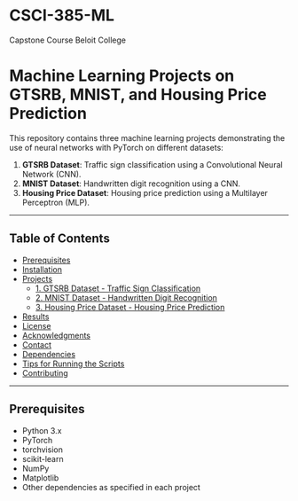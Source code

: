 # CSCI-385-ML
Capstone Course Beloit College

# Machine Learning Projects on GTSRB, MNIST, and Housing Price Prediction

This repository contains three machine learning projects demonstrating the use of neural networks with PyTorch on different datasets:

1. **GTSRB Dataset**: Traffic sign classification using a Convolutional Neural Network (CNN).
2. **MNIST Dataset**: Handwritten digit recognition using a CNN.
3. **Housing Price Dataset**: Housing price prediction using a Multilayer Perceptron (MLP).

---

## Table of Contents

- [Prerequisites](#prerequisites)
- [Installation](#installation)
- [Projects](#projects)
  - [1. GTSRB Dataset - Traffic Sign Classification](#1-gtsrb-dataset---traffic-sign-classification)
  - [2. MNIST Dataset - Handwritten Digit Recognition](#2-mnist-dataset---handwritten-digit-recognition)
  - [3. Housing Price Dataset - Housing Price Prediction](#3-housing-price-dataset---housing-price-prediction)
- [Results](#results)
- [License](#license)
- [Acknowledgments](#acknowledgments)
- [Contact](#contact)
- [Dependencies](#dependencies)
- [Tips for Running the Scripts](#tips-for-running-the-scripts)
- [Contributing](#contributing)

---

## Prerequisites

- Python 3.x
- PyTorch
- torchvision
- scikit-learn
- NumPy
- Matplotlib
- Other dependencies as specified in each project
